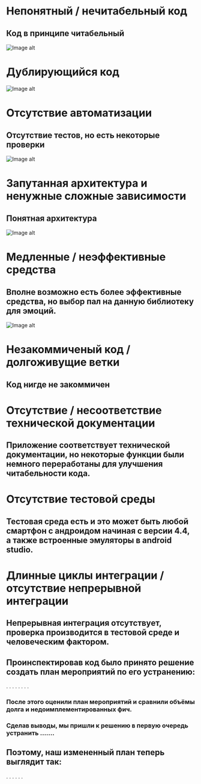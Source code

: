 # Непонятный / нечитабельный код
## Код в принципе читабельный
![Image alt](https://github.com/Daniil-Lukashchik/Chat-program/blob/master/%D0%A7%D0%B8%D1%82%D0%B0%D0%B1%D0%B5%D0%BB%D1%8C%D0%BD%D0%BE%D1%81%D1%82%D1%8C.png)
# Дублирующийся код
![Image alt](https://github.com/Daniil-Lukashchik/Chat-program/blob/master/%D0%9F%D0%BE%D0%B2%D1%82%D0%BE%D1%80.png)
# Отсутствие автоматизации
## Отсутствие тестов, но есть некоторые проверки
![Image alt](https://github.com/Daniil-Lukashchik/Chat-program/blob/master/%D0%9F%D1%80%D0%BE%D0%B2%D0%B5%D1%80%D0%BA%D0%B8.png)
# Запутанная архитектура и ненужные сложные зависимости
## Понятная архитектура
![Image alt](https://github.com/Daniil-Lukashchik/Chat-program/blob/master/%D0%9F%D0%BE%D0%BD%D1%8F%D1%82%D0%BD%D0%BE%D1%81%D1%82%D1%8C.png)
# Медленные / неэффективные средства
## Вполне возможно есть более эффективные средства, но выбор пал на данную библиотеку для эмоций.
![Image alt](https://github.com/Daniil-Lukashchik/Chat-program/blob/master/%D0%9D%D0%B5%D1%8D%D1%84%D1%84%D0%B5%D0%BA%D1%82%D0%B8%D0%B2%D0%BD%D0%BE%D1%81%D1%82%D1%8C.png)
# Незакоммиченый код / долгоживущие ветки
## Код нигде не закоммичен
# Отсутствие / несоответствие технической документации
## Приложение соответствует технической документации, но некоторые функции были немного переработаны для улучшения читабельности кода.
# Отсутствие тестовой среды
## Тестовая среда есть и это может быть любой смартфон с андроидом начиная с версии 4.4, а также встроенные эмуляторы в android studio.
# Длинные циклы интеграции / отсутствие непрерывной интеграции
## Непрерывная интеграция отсутствует, проверка производится в тестовой среде и человеческим фактором.

## Проинспектировав код было принято решение создать план мероприятий по его устранению:
.
.
.
.
.
.
.
.

### После этого оценили план мероприятий и сравнили объёмы долга и недоимплементированных фич.
### Сделав выводы, мы пришли к решению в первую очередь устранить .......

## Поэтому, наш измененный план теперь выглядит так:
.
.
.
.
.
.





